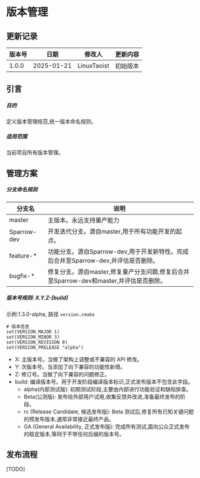 # 版本管理

## 更新记录

| 版本号 | 日期       | 修改人       | 更新内容 |
| ------ | ----------| ----------- | -------- |
| 1.0.0  | 2025-01-21| LinuxTaoist | 初始版本 |

## 引言
##### 目的
  定义版本管理规范,统一版本命名规则。

##### 适用范围
  当前项目所有版本管理。

## 管理方案
##### 分支命名规则
| 分支名   | 说明 |
| ----------  | --- |
| master      | 主版本。永远支持量产能力|
| Sparrow-dev | 开发迭代分支。源自master,用于所有功能开发的起点。|
| feature-*   | 功能分支。源自Sparrow-dev,用于开发新特性。完成后合并至Sparrow-dev,并评估是否删除。|
| bugfix-*    | 修复分支。源自master,修复量产分支问题,修复后合并至Sparrow-dev和master,并评估是否删除。|

##### 版本号规则: X.Y.Z-[build]
示例:1.3.0-alpha, 路径 `version.cmake`
```
# 版本信息
set(VERSION_MAJOR 1)
set(VERSION_MINOR 3)
set(VERSION_REVISION 0)
set(VERSION_PRELEASE "alpha")
```
* X: 主版本号。当做了架构上调整或不兼容的 API 修改。
* Y: 次版本号。当添加了向下兼容的功能性新增。
* Z: 修订号。当做了向下兼容的问题修正。
* build: 编译版本号。用于开发阶段编译版本标识,正式发布版本不包含此字段。
    * alpha(内部测试版): 初期测试阶段,主要由内部进行功能验证和缺陷排查。
    * Beta(公测版): 发布给外部用户试用,收集反馈并改进,准备最终发布的阶段。
    * rc (Release Candidate, 候选发布版): Beta 测试后,修复所有已知关键问题的预发布版本,通常非常接近最终产品。
    * GA (General Availability, 正式发布版): 完成所有测试,面向公众正式发布的稳定版本,等同于不带任何后缀的版本号。

## 发布流程
[TODO]
